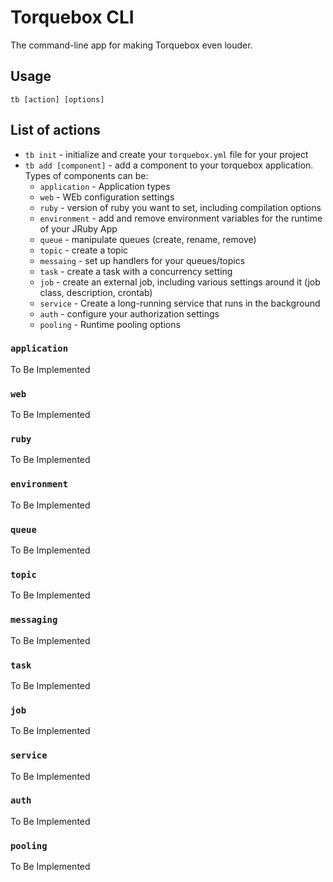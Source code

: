 Torquebox CLI
=============
The command-line app for making Torquebox even louder.

Usage
-----

    tb [action] [options]

List of actions
---------------
  * `tb init` - initialize and create your `torquebox.yml` file for your project
  * `tb add [component]` - add a component to your torquebox application.
    Types of components can be:
      * `application` - Application types
      * `web` - WEb configuration settings
      * `ruby` - version of ruby you want to set, including compilation options
      * `environment` - add and remove environment variables for the runtime of
      	your JRuby App
      * `queue` - manipulate queues (create, rename, remove)
      * `topic` - create a topic
      * `messaing` - set up handlers for your queues/topics
      * `task` - create a task with a concurrency setting
      * `job` - create an external job, including various settings around it
      	(job class, description, crontab)
      * `service` - Create a long-running service that runs in the background
      * `auth` - configure your authorization settings
      * `pooling` - Runtime pooling options

### `application`
To Be Implemented

### `web`
To Be Implemented

### `ruby`
To Be Implemented

### `environment`
To Be Implemented

### `queue`
To Be Implemented

### `topic`
To Be Implemented

### `messaging`
To Be Implemented

### `task`
To Be Implemented

### `job`
To Be Implemented

### `service`
To Be Implemented

### `auth`
To Be Implemented

### `pooling`
To Be Implemented

